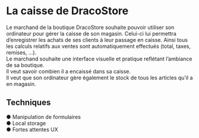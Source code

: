 # La caisse de DracoStore

Le marchand de la boutique DracoStore souhaite pouvoir utiliser son ordinateur pour gérer la caisse de son magasin. Celui-ci lui permettra d’enregistrer les achats de ses clients à leur passage en caisse. Ainsi tous les calculs relatifs aux ventes sont automatiquement effectués (total, taxes, remises, …).\
Le marchand souhaite une interface visuelle et pratique reflétant l’ambiance de sa boutique.\
Il veut savoir combien il a encaissé dans sa caisse.\
Il veut que son ordinateur gère également le stock de tous les articles qu’il a en magasin.

## Techniques

● Manipulation de formulaires\
● Local storage\
● Fortes attentes UX
